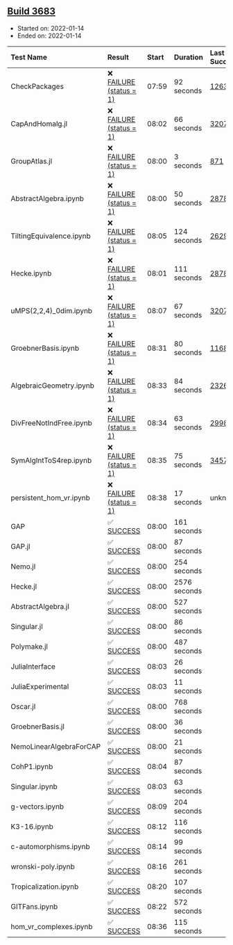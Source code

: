 ## [Build 3683](https://oscarci.mathematik.uni-kl.de/job/oscar-stable/3683/)

* Started on: 2022-01-14
* Ended on: 2022-01-14

| Test Name    | Result | Start | Duration | Last Success | First Failure |
|:-------------|:-------|:------|:---------|:-------------|:--------------|
| CheckPackages | ❌ [FAILURE (status = 1)](https://oscarci.mathematik.uni-kl.de/job/oscar-stable/3683/artifact/logs/build-3683/CheckPackages.log) | 07:59 | 92 seconds | [1263](https://oscarci.mathematik.uni-kl.de/job/oscar-stable/1263/) | [1264](https://oscarci.mathematik.uni-kl.de/job/oscar-stable/1264/) |
| CapAndHomalg.jl | ❌ [FAILURE (status = 1)](https://oscarci.mathematik.uni-kl.de/job/oscar-stable/3683/artifact/logs/build-3683/CapAndHomalg.jl.log) | 08:02 | 66 seconds | [3207](https://oscarci.mathematik.uni-kl.de/job/oscar-stable/3207/) | [3208](https://oscarci.mathematik.uni-kl.de/job/oscar-stable/3208/) |
| GroupAtlas.jl | ❌ [FAILURE (status = 1)](https://oscarci.mathematik.uni-kl.de/job/oscar-stable/3683/artifact/logs/build-3683/GroupAtlas.jl.log) | 08:00 | 3 seconds | [871](https://oscarci.mathematik.uni-kl.de/job/oscar-stable/871/) | [872](https://oscarci.mathematik.uni-kl.de/job/oscar-stable/872/) |
| AbstractAlgebra.ipynb | ❌ [FAILURE (status = 1)](https://oscarci.mathematik.uni-kl.de/job/oscar-stable/3683/artifact/logs/build-3683/AbstractAlgebra.ipynb.log) | 08:00 | 50 seconds | [2878](https://oscarci.mathematik.uni-kl.de/job/oscar-stable/2878/) | [2879](https://oscarci.mathematik.uni-kl.de/job/oscar-stable/2879/) |
| TiltingEquivalence.ipynb | ❌ [FAILURE (status = 1)](https://oscarci.mathematik.uni-kl.de/job/oscar-stable/3683/artifact/logs/build-3683/TiltingEquivalence.ipynb.log) | 08:05 | 124 seconds | [2629](https://oscarci.mathematik.uni-kl.de/job/oscar-stable/2629/) | [2630](https://oscarci.mathematik.uni-kl.de/job/oscar-stable/2630/) |
| Hecke.ipynb | ❌ [FAILURE (status = 1)](https://oscarci.mathematik.uni-kl.de/job/oscar-stable/3683/artifact/logs/build-3683/Hecke.ipynb.log) | 08:01 | 111 seconds | [2878](https://oscarci.mathematik.uni-kl.de/job/oscar-stable/2878/) | [2879](https://oscarci.mathematik.uni-kl.de/job/oscar-stable/2879/) |
| uMPS(2,2,4)_0dim.ipynb | ❌ [FAILURE (status = 1)](https://oscarci.mathematik.uni-kl.de/job/oscar-stable/3683/artifact/logs/build-3683/uMPS-2-2-4-_0dim.ipynb.log) | 08:07 | 67 seconds | [3207](https://oscarci.mathematik.uni-kl.de/job/oscar-stable/3207/) | [3208](https://oscarci.mathematik.uni-kl.de/job/oscar-stable/3208/) |
| GroebnerBasis.ipynb | ❌ [FAILURE (status = 1)](https://oscarci.mathematik.uni-kl.de/job/oscar-stable/3683/artifact/logs/build-3683/GroebnerBasis.ipynb.log) | 08:31 | 80 seconds | [1168](https://oscarci.mathematik.uni-kl.de/job/oscar-stable/1168/) | [1169](https://oscarci.mathematik.uni-kl.de/job/oscar-stable/1169/) |
| AlgebraicGeometry.ipynb | ❌ [FAILURE (status = 1)](https://oscarci.mathematik.uni-kl.de/job/oscar-stable/3683/artifact/logs/build-3683/AlgebraicGeometry.ipynb.log) | 08:33 | 84 seconds | [2326](https://oscarci.mathematik.uni-kl.de/job/oscar-stable/2326/) | [2327](https://oscarci.mathematik.uni-kl.de/job/oscar-stable/2327/) |
| DivFreeNotIndFree.ipynb | ❌ [FAILURE (status = 1)](https://oscarci.mathematik.uni-kl.de/job/oscar-stable/3683/artifact/logs/build-3683/DivFreeNotIndFree.ipynb.log) | 08:34 | 63 seconds | [2998](https://oscarci.mathematik.uni-kl.de/job/oscar-stable/2998/) | [2999](https://oscarci.mathematik.uni-kl.de/job/oscar-stable/2999/) |
| SymAlgIntToS4rep.ipynb | ❌ [FAILURE (status = 1)](https://oscarci.mathematik.uni-kl.de/job/oscar-stable/3683/artifact/logs/build-3683/SymAlgIntToS4rep.ipynb.log) | 08:35 | 75 seconds | [3457](https://oscarci.mathematik.uni-kl.de/job/oscar-stable/3457/) | [3458](https://oscarci.mathematik.uni-kl.de/job/oscar-stable/3458/) |
| persistent_hom_vr.ipynb | ❌ [FAILURE (status = 1)](https://oscarci.mathematik.uni-kl.de/job/oscar-stable/3683/artifact/logs/build-3683/persistent_hom_vr.ipynb.log) | 08:38 | 17 seconds | unknown | unknown |
| GAP | ✅ [SUCCESS](https://oscarci.mathematik.uni-kl.de/job/oscar-stable/3683/artifact/logs/build-3683/GAP.log) | 08:00 | 161 seconds |  |  |
| GAP.jl | ✅ [SUCCESS](https://oscarci.mathematik.uni-kl.de/job/oscar-stable/3683/artifact/logs/build-3683/GAP.jl.log) | 08:00 | 87 seconds |  |  |
| Nemo.jl | ✅ [SUCCESS](https://oscarci.mathematik.uni-kl.de/job/oscar-stable/3683/artifact/logs/build-3683/Nemo.jl.log) | 08:00 | 254 seconds |  |  |
| Hecke.jl | ✅ [SUCCESS](https://oscarci.mathematik.uni-kl.de/job/oscar-stable/3683/artifact/logs/build-3683/Hecke.jl.log) | 08:00 | 2576 seconds |  |  |
| AbstractAlgebra.jl | ✅ [SUCCESS](https://oscarci.mathematik.uni-kl.de/job/oscar-stable/3683/artifact/logs/build-3683/AbstractAlgebra.jl.log) | 08:00 | 527 seconds |  |  |
| Singular.jl | ✅ [SUCCESS](https://oscarci.mathematik.uni-kl.de/job/oscar-stable/3683/artifact/logs/build-3683/Singular.jl.log) | 08:00 | 86 seconds |  |  |
| Polymake.jl | ✅ [SUCCESS](https://oscarci.mathematik.uni-kl.de/job/oscar-stable/3683/artifact/logs/build-3683/Polymake.jl.log) | 08:00 | 487 seconds |  |  |
| JuliaInterface | ✅ [SUCCESS](https://oscarci.mathematik.uni-kl.de/job/oscar-stable/3683/artifact/logs/build-3683/JuliaInterface.log) | 08:03 | 26 seconds |  |  |
| JuliaExperimental | ✅ [SUCCESS](https://oscarci.mathematik.uni-kl.de/job/oscar-stable/3683/artifact/logs/build-3683/JuliaExperimental.log) | 08:03 | 11 seconds |  |  |
| Oscar.jl | ✅ [SUCCESS](https://oscarci.mathematik.uni-kl.de/job/oscar-stable/3683/artifact/logs/build-3683/Oscar.jl.log) | 08:00 | 768 seconds |  |  |
| GroebnerBasis.jl | ✅ [SUCCESS](https://oscarci.mathematik.uni-kl.de/job/oscar-stable/3683/artifact/logs/build-3683/GroebnerBasis.jl.log) | 08:00 | 36 seconds |  |  |
| NemoLinearAlgebraForCAP | ✅ [SUCCESS](https://oscarci.mathematik.uni-kl.de/job/oscar-stable/3683/artifact/logs/build-3683/NemoLinearAlgebraForCAP.log) | 08:00 | 21 seconds |  |  |
| CohP1.ipynb | ✅ [SUCCESS](https://oscarci.mathematik.uni-kl.de/job/oscar-stable/3683/artifact/logs/build-3683/CohP1.ipynb.log) | 08:04 | 87 seconds |  |  |
| Singular.ipynb | ✅ [SUCCESS](https://oscarci.mathematik.uni-kl.de/job/oscar-stable/3683/artifact/logs/build-3683/Singular.ipynb.log) | 08:03 | 63 seconds |  |  |
| g-vectors.ipynb | ✅ [SUCCESS](https://oscarci.mathematik.uni-kl.de/job/oscar-stable/3683/artifact/logs/build-3683/g-vectors.ipynb.log) | 08:09 | 204 seconds |  |  |
| K3-16.ipynb | ✅ [SUCCESS](https://oscarci.mathematik.uni-kl.de/job/oscar-stable/3683/artifact/logs/build-3683/K3-16.ipynb.log) | 08:12 | 116 seconds |  |  |
| c-automorphisms.ipynb | ✅ [SUCCESS](https://oscarci.mathematik.uni-kl.de/job/oscar-stable/3683/artifact/logs/build-3683/c-automorphisms.ipynb.log) | 08:14 | 99 seconds |  |  |
| wronski-poly.ipynb | ✅ [SUCCESS](https://oscarci.mathematik.uni-kl.de/job/oscar-stable/3683/artifact/logs/build-3683/wronski-poly.ipynb.log) | 08:16 | 261 seconds |  |  |
| Tropicalization.ipynb | ✅ [SUCCESS](https://oscarci.mathematik.uni-kl.de/job/oscar-stable/3683/artifact/logs/build-3683/Tropicalization.ipynb.log) | 08:20 | 107 seconds |  |  |
| GITFans.ipynb | ✅ [SUCCESS](https://oscarci.mathematik.uni-kl.de/job/oscar-stable/3683/artifact/logs/build-3683/GITFans.ipynb.log) | 08:22 | 572 seconds |  |  |
| hom_vr_complexes.ipynb | ✅ [SUCCESS](https://oscarci.mathematik.uni-kl.de/job/oscar-stable/3683/artifact/logs/build-3683/hom_vr_complexes.ipynb.log) | 08:36 | 115 seconds |  |  |
